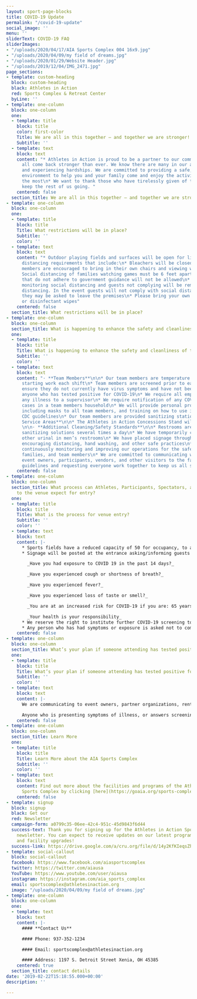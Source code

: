 ```yaml
---
layout: sport-page-blocks
title: COVID-19 Update
permalink: "/covid-19-update"
social_image: ''
menu: ''
sliderText: COVID-19 FAQ
sliderImages:
- "/uploads/2020/04/17/AIA Sports Complex 004 16x9.jpg"
- "/uploads/2020/04/09/my field of dreams.jpg"
- "/uploads/2020/01/29/Website Header.jpg"
- "/uploads/2019/12/04/IMG_2471.jpg"
page_sections:
- template: custom-heading
  block: custom-heading
  black: Athletes in Action
  red: Sports Complex & Retreat Center
  byLine: ''
- template: one-column
  block: one-column
  one:
  - template: title
    block: title
    color: first-color
    Title: We are all in this together – and together we are stronger!
    Subtitle: ''
  - template: text
    block: text
    content: "* Athletes in Action is proud to be a partner to our community as we
      all come back stronger than ever. We know there are many in our area hurting
      and experiencing hardships. We are committed to providing a safe, clean, positive
      environment to help you and your family come and enjoy the activities you love
      the most\n* We want to thank those who have tirelessly given of themselves to
      keep the rest of us going. "
    centered: false
  section_title: We are all in this together – and together we are stronger!
- template: one-column
  block: one-column
  one:
  - template: title
    block: title
    Title: What restrictions will be in place?
    Subtitle: ''
    color: ''
  - template: text
    block: text
    content: "* Outdoor playing fields and surfaces will be open for limited use with
      distancing requirements that include:\n* Bleachers will be closed off\n* Family
      members are encouraged to bring in their own chairs and viewing will be limited\n*
      Social distancing of families watching games must be 6 feet apart. \n* Activities
      that do not adhere to government guidance will not be allowed\n* We will be
      monitoring social distancing and guests not complying will be reminded to practice
      distancing. In the event guests will not comply with social distancing practices,
      they may be asked to leave the premises\n* Please bring your own hand sanitizer
      or disinfectant wipes"
    centered: false
  section_title: What restrictions will be in place?
- template: one-column
  block: one-column
  section_title: What is happening to enhance the safety and cleanliness of the venue?
  one:
  - template: title
    block: title
    Title: What is happening to enhance the safety and cleanliness of the venue?
    Subtitle: ''
    color: ''
  - template: text
    block: text
    content: "· **Team Members**\n\n* Our team members are temperature tested before
      starting work each shift\n* Team members are screened prior to each shift to
      ensure they do not currently have virus symptoms and have not been exposed to
      anyone who has tested positive for COVID-19\n* We require all employees to report
      any illness to a supervisor\n* We require notification of any COVID-19 positive
      cases in a team members household\n* We will provide personal protective equipment
      including masks to all team members, and training on how to use it, based on
      CDC guidelines\n* Our team members are provided sanitizing stations\n\n· **Food
      Service Areas**\n\n* The Athletes in Action Concessions Stand will not be open
      \n\n· **Additional Cleaning/Safety Standards**\n\n* Restrooms are cleaned with
      sanitizing solutions several times a day\n* We have temporarily closed every
      other urinal in men’s restrooms\n* We have placed signage throughout the venue
      encouraging distancing, hand washing, and other safe practices\n* We will be
      continuously monitoring and improving our operations for the safety of our athletes,
      families, and team members\n* We are committed to communicating with coaches,
      event owners, participants, vendors, and other visitors to the facility our
      guidelines and requesting everyone work together to keep us all safer"
    centered: false
- template: one-column
  block: one-column
  section_title: What process can Athletes, Participants, Spectators, and other Guests
    to the venue expect for entry?
  one:
  - template: title
    block: title
    Title: What is the process for venue entry?
    Subtitle: ''
    color: ''
  - template: text
    block: text
    content: |-
      * Sports fields have a reduced capacity of 50 for occupancy, to allow for appropriate social distancing
      * Signage will be posted at the entrance asking/informing guests the following:

        _Have you had exposure to COVID 19 in the past 14 days?_

        _Have you experienced cough or shortness of breath?_

        _Have you experienced fever?_

        _Have you experienced loss of taste or smell?_

        _You are at an increased risk for COVID-19 if you are: 65 years or older, have underlying lung/asthma conditions, have heart complications, suffer from diabetes, liver disease, severe obesity or are otherwise immune-compromised_

        _Your health is your responsibility_
      * We reserve the right to institute further COVID-19 screening to ensure guests are not endangering others
      * Any person who has had symptoms or exposure is asked not to come to the venue
    centered: false
- template: one-column
  block: one-column
  section_title: What’s your plan if someone attending has tested positive for COVID-19?
  one:
  - template: title
    block: title
    Title: What’s your plan if someone attending has tested positive for COVID-19?
    Subtitle: ''
    color: ''
  - template: text
    block: text
    content: |-
      We are communicating to event owners, partner organizations, renters, and those who register online, that anyone who has tested positive with COVID-19 is not allowed to enter the venue until they have been released by their doctor and diagnosed as “recovered.”

      Anyone who is presenting symptoms of illness, or answers screening questions upon entry in a way that gives us concern, will not be admitted to the venue, as a way of protecting every other guest at the venue, and preventing exposures and spread.
    centered: false
- template: one-column
  block: one-column
  section_title: Learn More
  one:
  - template: title
    block: title
    Title: Learn More about the AIA Sports Complex
    Subtitle: ''
    color: ''
  - template: text
    block: text
    content: Find out more about the facilities and programs of the Athletes in Action
      Sports Complex by clicking [here](https://goaia.org/sports-complex "here").
    centered: false
- template: signup
  block: signup
  black: Get our
  red: Newsletter
  campaign-form: a0799c35-06ee-42c4-951c-45d9843f6d44
  success-text: Thank you for signing up for the Athletes in Action Sports Complex
    newsletter. You can expect to receive updates on our latest programs, events,
    and facility upgrades!
  success-link: https://drive.google.com/a/cru.org/file/d/14y2KfKIeqsZh8vjO8P4WK3e6MMqmzmY3/view?usp=sharing
- template: social-callout
  block: social-callout
  facebook: https://www.facebook.com/aiasportscomplex
  twitter: https://twitter.com/aiausa
  YouTube: https://www.youtube.com/user/aiausa
  instagram: https://instagram.com/aia_sports_complex
  email: sportscomplex@athletesinaction.org
  image: "/uploads/2020/04/09/my field of dreams.jpg"
- template: one-column
  block: one-column
  one:
  - template: text
    block: text
    content: |-
      #### **Contact Us**

      #### Phone: 937-352-1234

      #### Email: sportscomplex@athletesinaction.org

      #### Address: 1197 S. Detroit Street Xenia, OH 45385
    centered: true
  section_title: contact details
date: '2019-02-22T15:18:55.000+00:00'
description: ''

---
```

